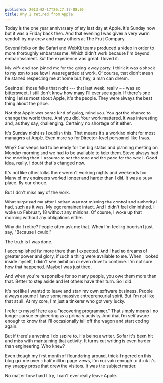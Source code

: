 ```yaml
---
published: 2013-02-17T20:27:17-08:00
title: Why I retired from Apple
---
```

Today is the one year anniversary of my last day at Apple. It's Sunday now but it was a Friday back then. And that evening I was given a very warm sendoff by my crew and many others at The Fruit Company.

Several folks on the Safari and WebKit teams produced a video in order to more thoroughly embarrass me. Which didn't work because I'm beyond embarrassment. But the experience was great. I loved it.

My wife and son joined me for the going-away party. I think it was a shock to my son to see how I was regarded at work. Of course, that didn't mean he started respecting me at home but, hey, a man can dream.

Seeing all those folks that night --- that last week, really --- was so bittersweet. I still don't know how many I'll ever see again. If there's one thing I miss most about Apple, it's the people. They were always the best thing about the place.

Not that Apple was some kind of gulag, mind you. You got the chance to change the world there. And you did. Your work mattered. It was interesting and, as they say, challenging. Certainly no shortage of it either.

It's Sunday night as I publish this. That means it's a working night for most managers at Apple. Even more so for Director-level personnel like I was.

Why? Our veeps had to be ready for the big status and planning meeting on Monday morning and we had to be available to help them. Steve always had the meeting then. I assume to set the tone and the pace for the week. Good idea, really. I doubt that's changed now.

It's not like other folks there weren't working nights and weekends too. Many of my engineers worked longer and harder than I did. It was a busy place. By our choice. 

But I don't miss any of the work.

What surprised me after I retired was not missing the control and authority I had, such as it was. My ego remained intact. And I didn't feel diminished. I woke up February 18 without any minions. Of course, I woke up that morning without any obligations either.

Why did I retire? People often ask me that. When I'm feeling boorish I just say, "Because I could."

The truth is I was done.

I accomplished far more there than I expected. And I had no dreams of greater power and glory, if such a thing were available to me. When I looked inside myself, I didn't see ambition or even drive to continue. I'm not sure how that happened. Maybe I was just tired.

And when you're responsible for so many people, you owe them more than that. Better to step aside and let others have their turn. So I did.

It's not like I wanted to leave and start my own software business. People always assume I have some massive entrepreneurial spirit. But I'm not like that at all. At my core, I'm just a tinkerer who got very lucky.

I refer to myself here as a "recovering programmer." That simply means I no longer pursue engineering as a primary activity. And that I'm self aware enough to know that I'll occasionally fall off the wagon and start coding again.

But if there's anything I do aspire to, it's being a writer. So far it's been hit and miss with maintaining that activity. It turns out writing is even harder than engineering. Who knew?

Even though my first month of floundering around, thick-fingered on this blog got me over a half million page views, I'm not vain enough to think it's my snappy prose that drew the visitors. It was the subject matter.

No matter how hard I try, I can't ever really leave Apple.
